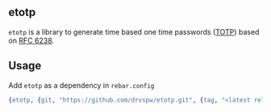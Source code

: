 ## etotp
`etotp` is a library to generate time based one time passwords ([TOTP](http://en.wikipedia.org/wiki/Time-based_One-time_Password_Algorithm)) based on [RFC 6238](https://tools.ietf.org/html/rfc6238).

## Usage
Add `etotp` as a dependency in `rebar.config`
```erlang
{etotp, {git, "https://github.com/drvspw/etotp.git", {tag, "<latest release>"}}}
```
